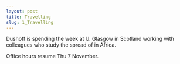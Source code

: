 ```yaml
---
layout: post
title: Travelling
slug: 1_Travelling
---
```


Dushoff is spending the week at U. Glasgow in Scotland working with colleagues who study the spread of in Africa.

Office hours resume Thu 7 November.
